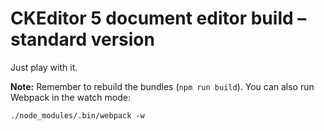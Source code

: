 # CKEditor 5 document editor build – standard version

Just play with it.

**Note:** Remember to rebuild the bundles (`npm run build`). You can also run Webpack in the watch mode:

```
./node_modules/.bin/webpack -w
```

